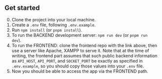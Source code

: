 ## Get started
0. Clone the project into your local machine.
1. Create a `.env` file, following `.env.example`.
2. Run `npm install` (or `pnpm install`).
3. To run the BACKEND development server: `npm run dev` (or `pnpm run dev`).
4. To run the FRONTEND: clone the frontend repo with the link above, then use a server like Apache, XAMPP to serve it. Note that at the time of writing, the frontend part assumes that such public backend information as `API_HOST`, `API_PORT`, and `SOCKET_PORT` be exactly as specified in `.env.example`, so you should copy those values into your `.env` file.
5. Now you should be able to access the app via the FRONTEND path.

